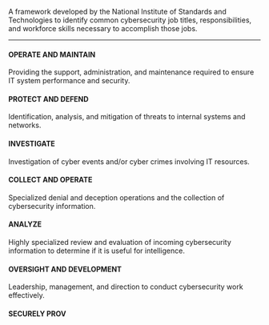 A framework developed by the National Institute of Standards and Technologies to identify common cybersecurity job titles, responsibilities, and workforce skills necessary to accomplish those jobs.

****

#### OPERATE AND MAINTAIN
Providing the support, administration, and maintenance required to ensure IT system performance and security.

#### PROTECT AND DEFEND
Identification, analysis, and mitigation of threats to internal systems and networks.

#### INVESTIGATE
Investigation of cyber events and/or cyber crimes involving IT resources.

#### COLLECT AND OPERATE
Specialized denial and deception operations and the collection of cybersecurity information.

#### ANALYZE
Highly specialized review and evaluation of incoming cybersecurity information to determine if it is useful for intelligence.

#### OVERSIGHT AND DEVELOPMENT
Leadership, management, and direction to conduct cybersecurity work effectively.

#### SECURELY PROV